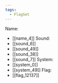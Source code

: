 ```yaml
---
tags:
  - FlagSet
---
```

Name:
- [[name_4]]
Sound:
- [[sound_6]]
- [[sound_49]]
- [[sound_38]]
- [[sound_7]]
System:
- [[system_0]]
- [[system_49]]
Flag:
- [[flag_12137]]
